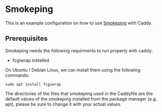 # Smokeping

This is an example configuration on how to use [Smokeping](https://oss.oetiker.ch/smokeping/) with Caddy.

## Prerequisites

Smokeping needs the following requirments to run properly with caddy:

- fcgiwrap installed

On Ubuntu / Debian Linux, we can install them using the following commands:

````
sudo apt install fcgiwrap
````

The directories of the files that smokeping used in the Caddyfile are the default values of the smokeping installed from the package manager (e.g. apt), please be sure to change it with your actual values.
